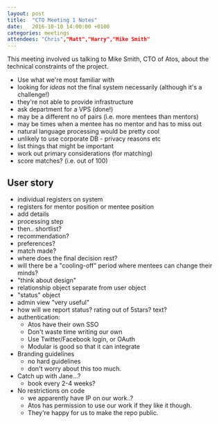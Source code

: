 ```yaml
---
layout: post
title:  "CTO Meeting 1 Notes"
date:   2016-10-10 14:00:00 +0100
categories: meetings
attendees: "Chris","Matt","Harry","Mike Smith"
---
```


This meeting involved us talking to Mike Smith, CTO of Atos, about the technical constraints of the project.

* Use what we're most familiar with
* looking for _ideas_ not the final system necessarily (although it's a challenge!)
* they're not able to provide infrastructure
* ask department for a VPS (done!)
* may be a different no of pairs (i.e. more mentees than mentors)
* may be times when a mentee has no mentor and has to miss out
* natural language processing would be pretty cool
* unlikely to use corporate DB - privacy reasons etc
* list things that might be important
* work out primary considerations (for matching)
* score matches? (i.e. out of 100)

User story
----------
* individual registers on system
* registers for mentor position or mentee position
* add details
* processing step
* then.. shortlist?
* recommendation?
* preferences?
* match made?
* where does the final decision rest?
* will there be a "cooling-off" period where mentees can change their minds?
* "think about design"
* relationship object separate from user object
* "status" object
* admin view "very useful"
* how will we report status? rating out of 5stars? text?
* authentication:
  - Atos have their own SSO
  - Don't waste time writing our own
  - Use Twitter/Facebook login, or OAuth
  - Modular is good so that it can integrate
* Branding guidelines
  - no hard guidelines
  - don't worry about this too much.
* Catch up with Jane...?
  - book every 2-4 weeks?
* No restrictions on code
  - we apparently have IP on our work..?
  - Atos has permission to use our work if they like it though.
  - They're happy for us to make the repo public.
